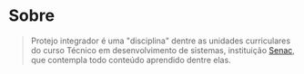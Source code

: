 # Sobre
>Protejo integrador é uma "disciplina" dentre as unidades curriculares do curso Técnico em desenvolvimento de sistemas, instituição [Senac](https://www.ead.senac.br/), que contempla todo conteúdo aprendido dentre elas.
